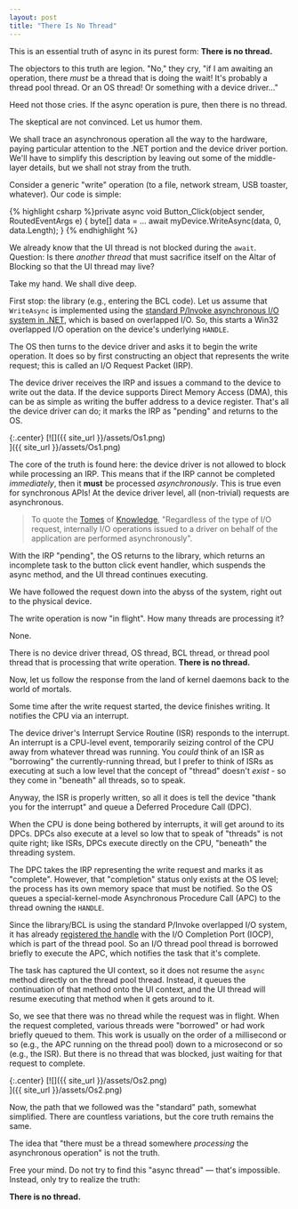 ```yaml
---
layout: post
title: "There Is No Thread"
---
```

This is an essential truth of async in its purest form: **There is no thread.**



The objectors to this truth are legion. "No," they cry, "if I am awaiting an operation, there _must_ be a thread that is doing the wait! It's probably a thread pool thread. Or an OS thread! Or something with a device driver..."



Heed not those cries. If the async operation is pure, then there is no thread.



The skeptical are not convinced. Let us humor them.



We shall trace an asynchronous operation all the way to the hardware, paying particular attention to the .NET portion and the device driver portion. We'll have to simplify this description by leaving out some of the middle-layer details, but we shall not stray from the truth.



Consider a generic "write" operation (to a file, network stream, USB toaster, whatever). Our code is simple:



{% highlight csharp %}private async void Button_Click(object sender, RoutedEventArgs e)
{
  byte[] data = ...
  await myDevice.WriteAsync(data, 0, data.Length);
}
{% endhighlight %}

We already know that the UI thread is not blocked during the `await`. Question: Is there _another thread_ that must sacrifice itself on the Altar of Blocking so that the UI thread may live?



Take my hand. We shall dive deep.



First stop: the library (e.g., entering the BCL code). Let us assume that `WriteAsync` is implemented using the [standard P/Invoke asynchronous I/O system in .NET](http://msdn.microsoft.com/en-us/library/system.threading.overlapped.aspx), which is based on overlapped I/O. So, this starts a Win32 overlapped I/O operation on the device's underlying `HANDLE`.



The OS then turns to the device driver and asks it to begin the write operation. It does so by first constructing an object that represents the write request; this is called an I/O Request Packet (IRP).



The device driver receives the IRP and issues a command to the device to write out the data. If the device supports Direct Memory Access (DMA), this can be as simple as writing the buffer address to a device register. That's all the device driver can do; it marks the IRP as "pending" and returns to the OS.



{:.center}
[![]({{ site_url }}/assets/Os1.png)  
]({{ site_url }}/assets/Os1.png)

The core of the truth is found here: the device driver is not allowed to block while processing an IRP. This means that if the IRP cannot be completed _immediately_, then it **must** be processed _asynchronously_. This is true even for synchronous APIs! At the device driver level, all (non-trivial) requests are asynchronous.



> To quote the [Tomes](http://www.amazon.com/gp/product/0735648735/ref=as_li_ss_tl?ie=UTF8&camp=1789&creative=390957&creativeASIN=0735648735&linkCode=as2&tag=stepheclearys-20) of [Knowledge](http://www.amazon.com/gp/product/0735665877/ref=as_li_ss_tl?ie=UTF8&camp=1789&creative=390957&creativeASIN=0735665877&linkCode=as2&tag=stepheclearys-20), "Regardless of the type of I/O request, internally I/O operations issued to a driver on behalf of the application are performed asynchronously".


With the IRP "pending", the OS returns to the library, which returns an incomplete task to the button click event handler, which suspends the async method, and the UI thread continues executing.



We have followed the request down into the abyss of the system, right out to the physical device.



The write operation is now "in flight". How many threads are processing it?



None.



There is no device driver thread, OS thread, BCL thread, or thread pool thread that is processing that write operation. **There is no thread.**



Now, let us follow the response from the land of kernel daemons back to the world of mortals.



Some time after the write request started, the device finishes writing. It notifies the CPU via an interrupt.



The device driver's Interrupt Service Routine (ISR) responds to the interrupt. An interrupt is a CPU-level event, temporarily seizing control of the CPU away from whatever thread was running. You _could_ think of an ISR as "borrowing" the currently-running thread, but I prefer to think of ISRs as executing at such a low level that the concept of "thread" doesn't _exist_ - so they come in "beneath" all threads, so to speak.



Anyway, the ISR is properly written, so all it does is tell the device "thank you for the interrupt" and queue a Deferred Procedure Call (DPC).



When the CPU is done being bothered by interrupts, it will get around to its DPCs. DPCs also execute at a level so low that to speak of "threads" is not quite right; like ISRs, DPCs execute directly on the CPU, "beneath" the threading system.



The DPC takes the IRP representing the write request and marks it as "complete". However, that "completion" status only exists at the OS level; the process has its own memory space that must be notified. So the OS queues a special-kernel-mode Asynchronous Procedure Call (APC) to the thread owning the `HANDLE`.



Since the library/BCL is using the standard P/Invoke overlapped I/O system, it has already [registered the handle](http://msdn.microsoft.com/en-us/library/system.threading.threadpool.bindhandle.aspx) with the I/O Completion Port (IOCP), which is part of the thread pool. So an I/O thread pool thread is borrowed briefly to execute the APC, which notifies the task that it's complete.



The task has captured the UI context, so it does not resume the `async` method directly on the thread pool thread. Instead, it queues the continuation of that method onto the UI context, and the UI thread will resume executing that method when it gets around to it.



So, we see that there was no thread while the request was in flight. When the request completed, various threads were "borrowed" or had work briefly queued to them. This work is usually on the order of a millisecond or so (e.g., the APC running on the thread pool) down to a microsecond or so (e.g., the ISR). But there is no thread that was blocked, just waiting for that request to complete.



{:.center}
[![]({{ site_url }}/assets/Os2.png)  
]({{ site_url }}/assets/Os2.png)

Now, the path that we followed was the "standard" path, somewhat simplified. There are countless variations, but the core truth remains the same.



The idea that "there must be a thread somewhere _processing_ the asynchronous operation" is not the truth.



Free your mind. Do not try to find this "async thread" — that's impossible. Instead, only try to realize the truth:



**There is no thread.**


